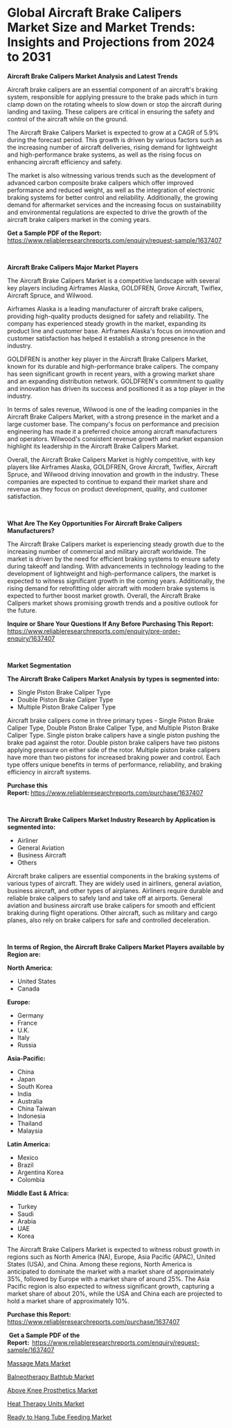 <p><h1>Global Aircraft Brake Calipers Market Size and Market Trends: Insights and Projections from 2024 to 2031</h1></p><p><strong>Aircraft Brake Calipers Market Analysis and Latest Trends</strong></p>
<p><p>Aircraft brake calipers are an essential component of an aircraft's braking system, responsible for applying pressure to the brake pads which in turn clamp down on the rotating wheels to slow down or stop the aircraft during landing and taxiing. These calipers are critical in ensuring the safety and control of the aircraft while on the ground.</p><p>The Aircraft Brake Calipers Market is expected to grow at a CAGR of 5.9% during the forecast period. This growth is driven by various factors such as the increasing number of aircraft deliveries, rising demand for lightweight and high-performance brake systems, as well as the rising focus on enhancing aircraft efficiency and safety.</p><p>The market is also witnessing various trends such as the development of advanced carbon composite brake calipers which offer improved performance and reduced weight, as well as the integration of electronic braking systems for better control and reliability. Additionally, the growing demand for aftermarket services and the increasing focus on sustainability and environmental regulations are expected to drive the growth of the aircraft brake calipers market in the coming years.</p></p>
<p><strong>Get a Sample PDF of the Report:&nbsp;</strong> <a href="https://www.reliableresearchreports.com/enquiry/request-sample/1637407">https://www.reliableresearchreports.com/enquiry/request-sample/1637407</a></p>
<p>&nbsp;</p>
<p><strong>Aircraft Brake Calipers Major Market Players</strong></p>
<p><p>The Aircraft Brake Calipers Market is a competitive landscape with several key players including Airframes Alaska, GOLDFREN, Grove Aircraft, Twiflex, Aircraft Spruce, and Wilwood. </p><p>Airframes Alaska is a leading manufacturer of aircraft brake calipers, providing high-quality products designed for safety and reliability. The company has experienced steady growth in the market, expanding its product line and customer base. Airframes Alaska's focus on innovation and customer satisfaction has helped it establish a strong presence in the industry.</p><p>GOLDFREN is another key player in the Aircraft Brake Calipers Market, known for its durable and high-performance brake calipers. The company has seen significant growth in recent years, with a growing market share and an expanding distribution network. GOLDFREN's commitment to quality and innovation has driven its success and positioned it as a top player in the industry.</p><p>In terms of sales revenue, Wilwood is one of the leading companies in the Aircraft Brake Calipers Market, with a strong presence in the market and a large customer base. The company's focus on performance and precision engineering has made it a preferred choice among aircraft manufacturers and operators. Wilwood's consistent revenue growth and market expansion highlight its leadership in the Aircraft Brake Calipers Market.</p><p>Overall, the Aircraft Brake Calipers Market is highly competitive, with key players like Airframes Alaska, GOLDFREN, Grove Aircraft, Twiflex, Aircraft Spruce, and Wilwood driving innovation and growth in the industry. These companies are expected to continue to expand their market share and revenue as they focus on product development, quality, and customer satisfaction.</p></p>
<p>&nbsp;</p>
<p><strong>What Are The Key Opportunities For Aircraft Brake Calipers Manufacturers?</strong></p>
<p><p>The Aircraft Brake Calipers market is experiencing steady growth due to the increasing number of commercial and military aircraft worldwide. The market is driven by the need for efficient braking systems to ensure safety during takeoff and landing. With advancements in technology leading to the development of lightweight and high-performance calipers, the market is expected to witness significant growth in the coming years. Additionally, the rising demand for retrofitting older aircraft with modern brake systems is expected to further boost market growth. Overall, the Aircraft Brake Calipers market shows promising growth trends and a positive outlook for the future.</p></p>
<p><strong>Inquire or Share Your Questions If Any Before Purchasing This Report:</strong> <a href="https://www.reliableresearchreports.com/enquiry/pre-order-enquiry/1637407">https://www.reliableresearchreports.com/enquiry/pre-order-enquiry/1637407</a></p>
<p>&nbsp;</p>
<p><strong>Market Segmentation</strong></p>
<p><strong>The Aircraft Brake Calipers Market Analysis by types is segmented into:</strong></p>
<p><ul><li>Single Piston Brake Caliper Type</li><li>Double Piston Brake Caliper Type</li><li>Multiple Piston Brake Caliper Type</li></ul></p>
<p><p>Aircraft brake calipers come in three primary types - Single Piston Brake Caliper Type, Double Piston Brake Caliper Type, and Multiple Piston Brake Caliper Type. Single piston brake calipers have a single piston pushing the brake pad against the rotor. Double piston brake calipers have two pistons applying pressure on either side of the rotor. Multiple piston brake calipers have more than two pistons for increased braking power and control. Each type offers unique benefits in terms of performance, reliability, and braking efficiency in aircraft systems.</p></p>
<p><strong>Purchase this Report:&nbsp;</strong><a href="https://www.reliableresearchreports.com/purchase/1637407">https://www.reliableresearchreports.com/purchase/1637407</a></p>
<p>&nbsp;</p>
<p><strong>The Aircraft Brake Calipers Market Industry Research by Application is segmented into:</strong></p>
<p><ul><li>Airliner</li><li>General Aviation</li><li>Business Aircraft</li><li>Others</li></ul></p>
<p><p>Aircraft brake calipers are essential components in the braking systems of various types of aircraft. They are widely used in airliners, general aviation, business aircraft, and other types of airplanes. Airliners require durable and reliable brake calipers to safely land and take off at airports. General aviation and business aircraft use brake calipers for smooth and efficient braking during flight operations. Other aircraft, such as military and cargo planes, also rely on brake calipers for safe and controlled deceleration.</p></p>
<p>&nbsp;</p>
<p><strong>In terms of Region, the Aircraft Brake Calipers Market Players available by Region are:</strong></p>
<p>
    <p> <strong> North America: </strong>
        <ul>
            <li>United States</li>
            <li>Canada</li>
        </ul>
        </p> 
    <p> <strong> Europe: </strong>
        <ul>
            <li>Germany</li>
            <li>France</li>
            <li>U.K.</li>
            <li>Italy</li>
            <li>Russia</li>
        </ul>
        </p> 
    <p> <strong> Asia-Pacific: </strong>
        <ul>
            <li>China</li>
            <li>Japan</li>
            <li>South Korea</li>
            <li>India</li>
            <li>Australia</li>
            <li>China Taiwan</li>
            <li>Indonesia</li>
            <li>Thailand</li>
            <li>Malaysia</li>
        </ul>
        </p> 
    <p> <strong> Latin America: </strong>
        <ul>
            <li>Mexico</li>
            <li>Brazil</li>
            <li>Argentina Korea</li>
            <li>Colombia</li>
        </ul>
        </p> 
    <p> <strong> Middle East & Africa: </strong>
        <ul>
            <li>Turkey</li>
            <li>Saudi</li>
            <li>Arabia</li>
            <li>UAE</li>
            <li>Korea</li>
        </ul>
    </p>
    </p>
<p><p>The Aircraft Brake Calipers Market is expected to witness robust growth in regions such as North America (NA), Europe, Asia Pacific (APAC), United States (USA), and China. Among these regions, North America is anticipated to dominate the market with a market share of approximately 35%, followed by Europe with a market share of around 25%. The Asia Pacific region is also expected to witness significant growth, capturing a market share of about 20%, while the USA and China each are projected to hold a market share of approximately 10%.</p></p>
<p><strong>Purchase this Report: </strong><a href="https://www.reliableresearchreports.com/purchase/1637407">https://www.reliableresearchreports.com/purchase/1637407</a></p>
<p>&nbsp;<strong>Get a Sample PDF of the Report:&nbsp;&nbsp;</strong><a href="https://www.reliableresearchreports.com/enquiry/request-sample/1637407">https://www.reliableresearchreports.com/enquiry/request-sample/1637407</a></p>
<p><strong></strong></p>
<p><p><a href="https://medium.com/p/391770f68e1a/edit">Massage Mats Market</a></p><p><a href="https://medium.com/p/81689f1fcc13/edit">Balneotherapy Bathtub Market</a></p><p><a href="https://medium.com/@briaabshire1988/above-knee-prosthetics-market-insights-into-market-cagr-market-trends-and-growth-strategies-89fae68a5e0d">Above Knee Prosthetics Market</a></p><p><a href="https://medium.com/@briaabshire1988/heat-therapy-units-market-insights-into-market-cagr-market-trends-and-growth-strategies-0bf3fae2eaa4">Heat Therapy Units Market</a></p><p><a href="https://medium.com/@briaabshire1988/ready-to-hang-tube-feeding-market-size-market-outlook-and-market-forecast-2024-to-2031-6d73a110feba">Ready to Hang Tube Feeding Market</a></p></p>